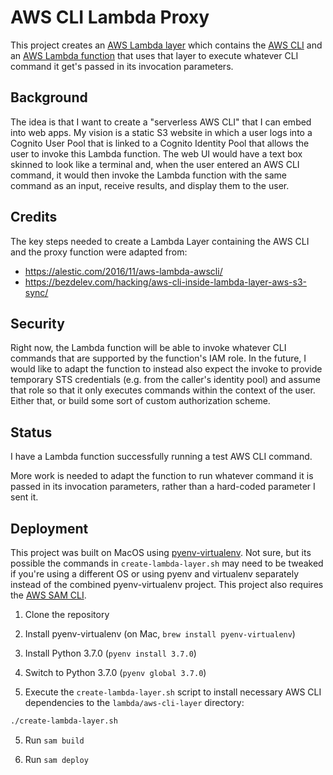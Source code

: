 # AWS CLI Lambda Proxy

This project creates an [AWS Lambda layer](https://docs.aws.amazon.com/lambda/latest/dg/configuration-layers.html) which contains the [AWS CLI](https://aws.amazon.com/cli/) and an [AWS Lambda function](https://aws.amazon.com/lambda/) that uses that layer to execute whatever CLI command it get's passed in its invocation parameters. 

## Background

The idea is that I want to create a "serverless AWS CLI" that I can embed into web apps. My vision is a static S3 website in which a user logs into a Cognito User Pool that is linked to a Cognito Identity Pool that allows the user to invoke this Lambda function. The web UI would have a text box skinned to look like a terminal and, when the user entered an AWS CLI command, it would then invoke the Lambda function with the same command as an input, receive results, and display them to the user. 

## Credits

The key steps needed to create a Lambda Layer containing the AWS CLI and the proxy function were adapted from:

* https://alestic.com/2016/11/aws-lambda-awscli/
* https://bezdelev.com/hacking/aws-cli-inside-lambda-layer-aws-s3-sync/

## Security

Right now, the Lambda function will be able to invoke whatever CLI commands that are supported by the function's IAM role. In the future, I would like to adapt the function to instead also expect the invoke to provide temporary STS credentials (e.g. from the caller's identity pool) and assume that role so that it only executes commands within the context of the user. Either that, or build some sort of custom authorization scheme.

## Status

I have a Lambda function successfully running a test AWS CLI command. 

More work is needed to adapt the function to run whatever command it is passed in its invocation parameters, rather than a hard-coded parameter I sent it. 

## Deployment

This project was built on MacOS using [pyenv-virtualenv](https://github.com/pyenv/pyenv-virtualenv). Not sure, but its possible the commands in `create-lambda-layer.sh` may need to be tweaked if you're using a different OS or using pyenv and virtualenv separately instead of the combined pyenv-virtualenv project. This project also requires the [AWS SAM CLI](https://docs.aws.amazon.com/serverless-application-model/latest/developerguide/serverless-sam-cli-install.html).

1. Clone the repository

2. Install pyenv-virtualenv (on Mac, `brew install pyenv-virtualenv`)

3. Install Python 3.7.0 (`pyenv install 3.7.0`)

4. Switch to Python 3.7.0 (`pyenv global 3.7.0`)

4. Execute the `create-lambda-layer.sh` script to install necessary AWS CLI dependencies to the `lambda/aws-cli-layer` directory:

  ```sh
  ./create-lambda-layer.sh
  ```

5. Run `sam build`

6. Run `sam deploy`
